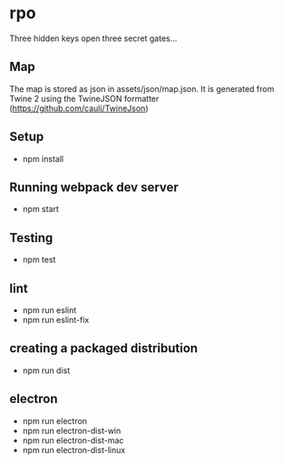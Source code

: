# rpo
Three hidden keys open three secret gates...

## Map
The map is stored as json in assets/json/map.json. It is generated from Twine 2 using the TwineJSON formatter (https://github.com/cauli/TwineJson)

## Setup
- npm install

## Running webpack dev server
- npm start

## Testing
- npm test

## lint
- npm run eslint
- npm run eslint-fix

## creating a packaged distribution
- npm run dist

## electron
- npm run electron
- npm run electron-dist-win
- npm run electron-dist-mac
- npm run electron-dist-linux
